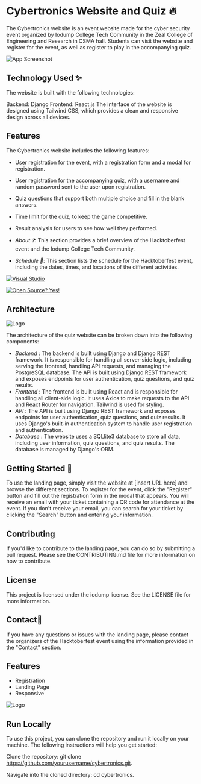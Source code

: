 # Cybertronics Website and Quiz 🔥

The Cybertronics website is an event website made for the cyber security event organized by Iodump College Tech Community in the Zeal College of Engineering and Research in CSMA hall. Students can visit the website and register for the event, as well as register to play in the accompanying quiz.

![App Screenshot](https://via.placeholder.com/468x300?text=App+Screenshot+Here)


## Technology Used ✨

The website is built with the following technologies:

Backend: Django
Frontend: React.js
The interface of the website is designed using Tailwind CSS, which provides a clean and responsive design across all devices.

## Features
The Cybertronics website includes the following features:

* User registration for the event, with a registration form and a modal for registration.
* User registration for the accompanying quiz, with a username and random password sent to the user upon registration.
* Quiz questions that support both multiple choice and fill in the blank answers.
* Time limit for the quiz, to keep the game competitive.
* Result analysis for users to see how well they performed.


* *About ❓*: This section provides a brief overview of the Hacktoberfest event and the Iodump College Tech Community.

* *Schedule 	📆*: This section lists the schedule for the Hacktoberfest event, including the dates, times, and locations of the different activities.


[![Visual Studio](https://badgen.net/badge/icon/visualstudio?icon=visualstudio&label)](https://visualstudio.microsoft.com)

[![Open Source? Yes!](https://badgen.net/badge/Open%20Source%20%3F/Yes%21/blue?icon=github)](https://github.com/Naereen/badges/)

## Architecture

![Logo](https://i.stack.imgur.com/Zts5r.png)

The architecture of the quiz website can be broken down into the following components:

* *Backend* : The backend is built using Django and Django REST framework. It is responsible for handling all server-side logic, including serving the frontend, handling API requests, and managing the PostgreSQL database. The API is built using Django REST framework and exposes endpoints for user authentication, quiz questions, and quiz results.
* *Frontend* : The frontend is built using React and is responsible for handling all client-side logic. It uses Axios to make requests to the API and React Router for navigation. Tailwind is used for styling.
* *API* : The API is built using Django REST framework and exposes endpoints for user authentication, quiz questions, and quiz results. It uses Django's built-in authentication system to handle user registration and authentication.
* *Database* : The website uses a SQLlite3 database to store all data, including user information, quiz questions, and quiz results. The database is managed by Django's ORM.


## Getting Started 👋
To use the landing page, simply visit the website at [insert URL here] and browse the different sections. To register for the event, click the "Register" button and fill out the registration form in the modal that appears. You will receive an email with your ticket containing a QR code for attendance at the event. If you don't receive your email, you can search for your ticket by clicking the "Search" button and entering your information.

## Contributing
If you'd like to contribute to the landing page, you can do so by submitting a pull request. Please see the CONTRIBUTING.md file for more information on how to contribute.

## License
This project is licensed under the iodump license. See the LICENSE file for more information.

## Contact🤗
If you have any questions or issues with the landing page, please contact the organizers of the Hacktoberfest event using the information provided in the "Contact" section.

## Features


- Registration
- Landing Page
- Responsive


![Logo](https://iodump01.github.io/iodump/assets/iodump.jpg)


## Run Locally

To use this project, you can clone the repository and run it locally on your machine. The following instructions will help you get started:


Clone the repository: git clone https://github.com/yourusername/cybertronics.git.


Navigate into the cloned directory: cd cybertronics.
